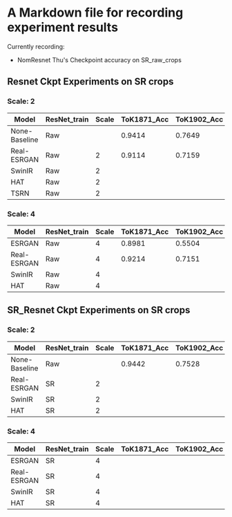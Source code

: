 # A Markdown file for recording experiment results

Currently recording:

- NomResnet Thu's Checkpoint accuracy on SR_raw_crops

## Resnet Ckpt Experiments on SR crops
### Scale: 2
| Model         | ResNet_train | Scale | ToK1871_Acc | ToK1902_Acc | LVT_Acc |
| ------------- | ------------ | ----- | ----------- | ----------- | ------- |
| None-Baseline | Raw          |       | 0.9414      | 0.7649      | 0.7286  |
| Real-ESRGAN   | Raw          | 2     | 0.9114      | 0.7159      |         |
| SwinIR        | Raw          | 2     |             |             |         |
| HAT           | Raw          | 2     |             |             |         |
| TSRN          | Raw          | 2     |             |             | 0.3178  |

### Scale: 4
| Model       | ResNet_train | Scale | ToK1871_Acc | ToK1902_Acc | LVT_Acc |
| ----------- | ------------ | ----- | ----------- | ----------- | ------- |
| ESRGAN      | Raw          | 4     | 0.8981      | 0.5504      |         |
| Real-ESRGAN | Raw          | 4     | 0.9214      | 0.7151      | 0.6752  |
| SwinIR      | Raw          | 4     |             |             |         |
| HAT         | Raw          | 4     |             |             |         |

## SR_Resnet Ckpt Experiments on SR crops
### Scale: 2
| Model         | ResNet_train | Scale | ToK1871_Acc | ToK1902_Acc | LVT_Acc |
| ------------- | ------------ | ----- | ----------- | ----------- | ------- |
| None-Baseline | Raw          |       | 0.9442      | 0.7528      | 0.7270  |
| Real-ESRGAN   | SR           | 2     |             |             |         |
| SwinIR        | SR           | 2     |             |             |         |
| HAT           | SR           | 2     |             |             |         |

### Scale: 4
| Model       | ResNet_train | Scale | ToK1871_Acc | ToK1902_Acc | LVT_Acc |
| ----------- | ------------ | ----- | ----------- | ----------- | ------- |
| ESRGAN      | SR           | 4     |             |             |         |
| Real-ESRGAN | SR           | 4     |             |             |         |
| SwinIR      | SR           | 4     |             |             |         |
| HAT         | SR           | 4     |             |             |         |
